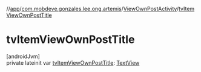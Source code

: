 //[app](../../../index.md)/[com.mobdeve.gonzales.lee.ong.artemis](../index.md)/[ViewOwnPostActivity](index.md)/[tvItemViewOwnPostTitle](tv-item-view-own-post-title.md)

# tvItemViewOwnPostTitle

[androidJvm]\
private lateinit var [tvItemViewOwnPostTitle](tv-item-view-own-post-title.md): [TextView](https://developer.android.com/reference/kotlin/android/widget/TextView.html)
